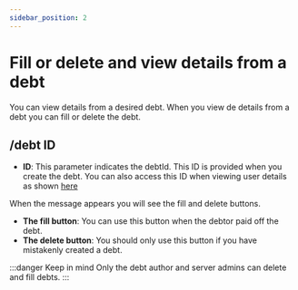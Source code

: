 ```yaml
---
sidebar_position: 2
---
```


# Fill or delete and view details from a debt

You can view details from a desired debt. When you view de details from a debt you can fill or delete the debt.

## /debt ID

* **ID**: This parameter indicates the debtId. This ID is provided when you create the debt. You can also access this ID when viewing user details as shown [here](/docs/command-guide/check-details-from-a-user)
  
When the message appears you will see the fill and delete buttons.

* **The fill button**: You can use this button when the debtor paid off the debt.
* **The delete button**: You should only use this button if you have mistakenly created a debt.

:::danger Keep in mind
Only the debt author and server admins can delete and fill debts.
:::

